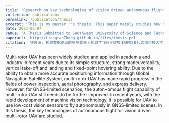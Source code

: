 ```yaml
---
title: "Research on key technologies of vision driven autonomous flight for multi-rotor UAV"
collection: publications
permalink: /publication/thesis
excerpt: 'This is my master ''s thesis. This paper mainly studies how to realize the localization and autonomous obstacle avoidance of UAV by using limited camera sensors.'
date: 2023-06-07
venue: 'A Thesis Submitted to Southwest University of Science and Technology for the Degree of Master'
paperurl: 'http://LiangtaoZhong.github.io/files/thesis.pdf'
citation: '钟良涛. 视觉数据驱动的多旋翼无人机自主飞行关键技术研究[D].西南科技大学,2023.'
---
```

Multi-rotor UAV has been widely studied and applied in academia and industry in recent years due to its simple structure, strong maneuverability, vertical take-off and landing and fixed-point hovering ability. Due to the ability to obtain more accurate positioning information through Global Navigation Satellite System, multi-rotor UAV has made rapid progress in the fields of power inspection, aerial photography, and express delivery. However, for GNSS-limited scenarios, the auton¬omous flight capability of multi-rotor UAV still needs to be further improved. In recent years, with the rapid development of machine vision technology, it is possible for UAV to use low-cost vision sensors to fly autonomously in GNSS-limited scenes. In this thesis, the key technologies of autonomous flight for vision driven multi-rotor UAV are studied.